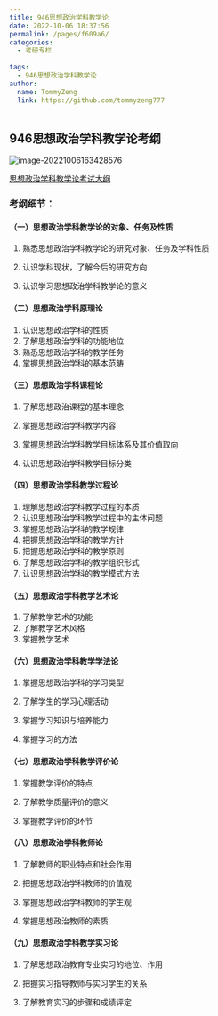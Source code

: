 ```yaml
---
title: 946思想政治学科教学论
date: 2022-10-06 18:37:56
permalink: /pages/f609a6/
categories:
  - 考研专栏
  
tags:
  - 946思想政治学科教学论
author: 
  name: TommyZeng
  link: https://github.com/tommyzeng777
---
```

## 946思想政治学科教学论考纲

![image-20221006163428576](https://testingcf.jsdelivr.net/gh/TommyZeng777/picgo/img/202210061635548.png)
<!-- more -->

[思想政治学科教学论考试大纲](http://ehall.szu.edu.cn/gsapp/sys/zsjzapp/index.do#/2023/2/946)


### 考纲细节：

#### （一）思想政治学科教学论的对象、任务及性质

1. 熟悉思想政治学科教学论的研究对象、任务及学科性质

2. 认识学科现状，了解今后的研究方向

3. 认识学习思想政治学科教学论的意义

#### （二）思想政治学科原理论
1. 认识思想政治学科的性质
2. 了解思想政治学科的功能地位
3. 熟悉思想政治学科的教学任务
4. 掌握思想政治学科的基本范畴

#### （三）思想政治学科课程论
1. 了解思想政治课程的基本理念

2. 掌握思想政治学科教学内容
2. 掌握思想政治学科教学目标体系及其价值取向
3. 认识思想政治学科教学目标分类

#### （四）思想政治学科教学过程论
1. 理解思想政治学科教学过程的本质
2. 认识思想政治学科教学过程中的主体问题
3. 掌握思想政治学科的教学规律
4. 把握思想政治学科的教学方针
5. 把握思想政治学科的教学原则
6. 了解思想政治学科的教学组织形式
7. 认识思想政治学科的教学模式方法


#### （五）思想政治学科教学艺术论

1. 了解教学艺术的功能
2. 了解教学艺术风格
3. 掌握教学艺术

#### （六）思想政治学科教学学法论

1. 掌握思想政治学科的学习类型

2. 了解学生的学习心理活动

3. 掌握学习知识与培养能力

4. 掌握学习的方法

#### （七）思想政治学科教学评价论

1. 掌握教学评价的特点

2. 了解教学质量评价的意义

3. 掌握教学评价的环节

#### （八）思想政治学科教师论

1. 了解教师的职业特点和社会作用

2. 把握思想政治学科教师的价值观

3. 掌握思想政治学科教师的学生观

4. 掌握思想政治教师的素质

#### （九）思想政治学科教学实习论

1. 了解思想政治教育专业实习的地位、作用

2. 把握实习指导教师与实习学生的关系

3. 了解教育实习的步骤和成绩评定
